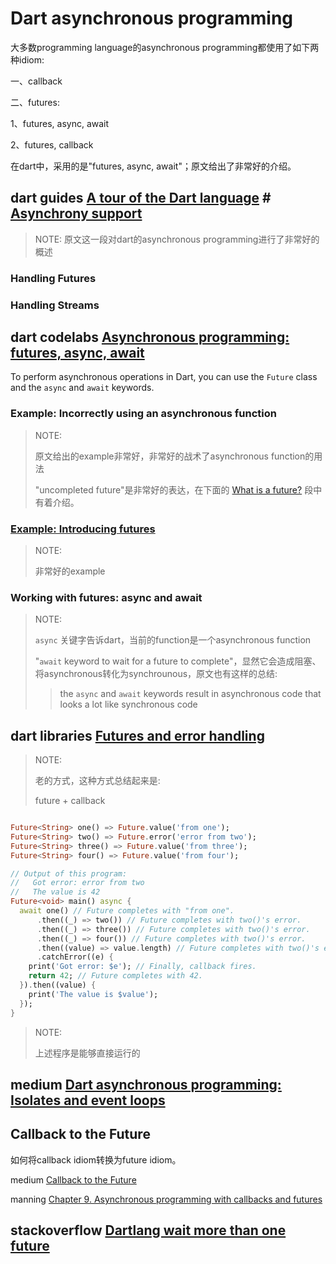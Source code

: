 # Dart asynchronous programming

大多数programming language的asynchronous programming都使用了如下两种idiom:

一、callback

二、futures: 

1、futures, async, await

2、futures, callback

在dart中，采用的是"futures, async, await"；原文给出了非常好的介绍。



## dart guides [A tour of the Dart language](https://dart.dev/guides/language/language-tour) # [Asynchrony support](https://dart.dev/guides/language/language-tour#asynchrony-support)

> NOTE: 原文这一段对dart的asynchronous programming进行了非常好的概述

### Handling Futures

### Handling Streams

## dart codelabs [Asynchronous programming: futures, async, await](https://dart.dev/codelabs/async-await)

To perform asynchronous operations in Dart, you can use the `Future` class and the `async` and `await` keywords.



###  Example: Incorrectly using an asynchronous function

> NOTE: 
>
> 原文给出的example非常好，非常好的战术了asynchronous function的用法
>
> "uncompleted future"是非常好的表达，在下面的 [What is a future?](https://dart.dev/codelabs/async-await) 段中有着介绍。

###  [Example: Introducing futures](https://dart.dev/codelabs/async-await)

> NOTE: 
>
> 非常好的example

### Working with futures: async and await

> NOTE: 
>
> `async` 关键字告诉dart，当前的function是一个asynchronous function
>
> "`await` keyword to wait for a future to complete"，显然它会造成阻塞、将asynchronous转化为synchrounous，原文也有这样的总结:
>
> > the `async` and `await` keywords result in asynchronous code that looks a lot like synchronous code





## dart libraries [Futures and error handling](https://dart.dev/guides/libraries/futures-error-handling)

> NOTE: 
>
> 老的方式，这种方式总结起来是:
>
> future + callback



```dart

Future<String> one() => Future.value('from one');
Future<String> two() => Future.error('error from two');
Future<String> three() => Future.value('from three');
Future<String> four() => Future.value('from four');

// Output of this program:
//   Got error: error from two
//   The value is 42
Future<void> main() async {
  await one() // Future completes with "from one".
      .then((_) => two()) // Future completes with two()'s error.
      .then((_) => three()) // Future completes with two()'s error.
      .then((_) => four()) // Future completes with two()'s error.
      .then((value) => value.length) // Future completes with two()'s error.
      .catchError((e) {
    print('Got error: $e'); // Finally, callback fires.
    return 42; // Future completes with 42.
  }).then((value) {
    print('The value is $value');
  });
}
```

> NOTE: 
>
> 上述程序是能够直接运行的



## medium [Dart asynchronous programming: Isolates and event loops](https://medium.com/dartlang/dart-asynchronous-programming-isolates-and-event-loops-bffc3e296a6a)



## Callback to the Future

如何将callback idiom转换为future idiom。

medium [Callback to the Future](https://medium.com/flutter-community/callback-to-the-future-f9ec0095be2c)

manning [Chapter 9. Asynchronous programming with callbacks and futures](https://livebook.manning.com/book/dart-in-action/chapter-9/)



## stackoverflow [Dartlang wait more than one future](https://stackoverflow.com/questions/42176092/dartlang-wait-more-than-one-future)

